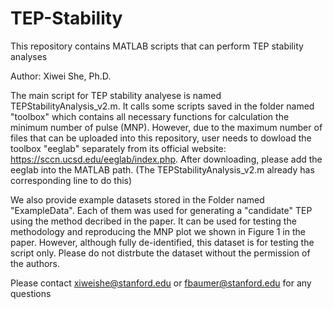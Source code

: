 # TEP-Stability
This repository contains MATLAB scripts that can perform TEP stability analyses

Author: Xiwei She, Ph.D.

The main script for TEP stability analyese is named TEPStabilityAnalysis_v2.m. It calls some scripts saved in the folder named "toolbox" which contains all necessary functions for calculation the minimum number of pulse (MNP). However, due to the maximum number of files that can be uploaded into this repository, user needs to dowload the toolbox "eeglab" separately from its official website: https://sccn.ucsd.edu/eeglab/index.php.  After downloading, please add the eeglab into the MATLAB path. (The TEPStabilityAnalysis_v2.m already has corresponding line to do this)

We also provide example datasets stored in the Folder named "ExampleData". Each of them was used for generating a "candidate" TEP using the method decribed in the paper. It can be used for testing the methodology and reproducing the MNP plot we shown in Figure 1 in the paper. However, although fully de-identified, this dataset is for testing the script only. Please do not distrbute the dataset without the permission of the authors.

Please contact xiweishe@stanford.edu or fbaumer@stanford.edu for any questions
